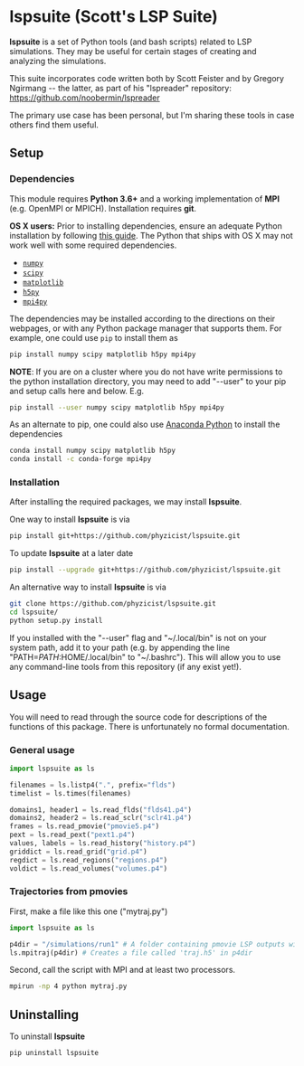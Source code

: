 
# lspsuite (Scott's LSP Suite)

**lspsuite** is a set of Python tools (and bash scripts) related to LSP simulations. They may be useful for certain stages of creating and analyzing the simulations.

This suite incorporates code written both by Scott Feister and by Gregory Ngirmang -- the latter, as part of his "lspreader" repository: https://github.com/noobermin/lspreader

The primary use case has been personal, but I'm sharing these tools in case others find them useful.

## Setup

### Dependencies
This module requires **Python 3.6+** and a working implementation of **MPI** (e.g. OpenMPI or MPICH). Installation requires **git**.

**OS X users:** Prior to installing dependencies, ensure an adequate Python installation by following [this guide](https://matplotlib.org/faq/installing_faq.html#osx-notes). The Python that ships with OS X may not work well with some required dependencies.

* [`numpy`](http://www.numpy.org/)
* [`scipy`](https://www.scipy.org/)
* [`matplotlib`](https://matplotlib.org/)
* [`h5py`](https://www.h5py.org/)
* [`mpi4py`](https://mpi4py.readthedocs.io/en/stable/)

The dependencies may be installed according to the directions on 
their webpages, or with any Python
package manager that supports them. For example, one could use `pip` to install
them as
 ```bash
pip install numpy scipy matplotlib h5py mpi4py
```

**NOTE**: If you are on a cluster where you do not have write permissions to the python installation directory, you may need to add "--user" to your pip and setup calls here and below. E.g.
```bash
pip install --user numpy scipy matplotlib h5py mpi4py
```

As an alternate to pip, one could also use [Anaconda Python](https://anaconda.org/anaconda/python) to
install the dependencies
```bash
conda install numpy scipy matplotlib h5py
conda install -c conda-forge mpi4py
```

### Installation
After installing the required packages, we may install **lspsuite**.

One way to install **lspsuite** is via
```bash
pip install git+https://github.com/phyzicist/lspsuite.git
```

To update **lspsuite** at a later date
```bash
pip install --upgrade git+https://github.com/phyzicist/lspsuite.git
```

An alternative way to install **lspsuite** is via
```bash
git clone https://github.com/phyzicist/lspsuite.git
cd lspsuite/
python setup.py install
```

If you installed with the "--user" flag and "\~/.local/bin" is not on your system path, add it to your path (e.g. by appending the line "PATH=$PATH:$HOME/.local/bin" to "\~/.bashrc"). This will allow you to use any command-line tools from this repository (if any exist yet!).

## Usage
You will need to read through the source code for descriptions of the functions of this package. There is unfortunately no formal documentation.

### General usage
```python
import lspsuite as ls

filenames = ls.listp4(".", prefix="flds")
timelist = ls.times(filenames)

domains1, header1 = ls.read_flds("flds41.p4")
domains2, header2 = ls.read_sclr("sclr41.p4")
frames = ls.read_pmovie("pmovie5.p4")
pext = ls.read_pext("pext1.p4")
values, labels = ls.read_history("history.p4")
griddict = ls.read_grid("grid.p4")
regdict = ls.read_regions("regions.p4")
voldict = ls.read_volumes("volumes.p4")
```

### Trajectories from pmovies
First, make a file like this one ("mytraj.py")
```python
import lspsuite as ls

p4dir = "/simulations/run1" # A folder containing pmovie LSP outputs with the initial positions SAK flag on
ls.mpitraj(p4dir) # Creates a file called 'traj.h5' in p4dir
```

Second, call the script with MPI and at least two processors.
```bash
mpirun -np 4 python mytraj.py
```

## Uninstalling

To uninstall **lspsuite**
```shell
pip uninstall lspsuite
```
